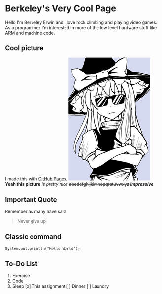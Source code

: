 # Berkeley's Very Cool Page

Hello I'm Berkeley Erwin and I love rock climbing and playing video games.
As a programmer I'm interested in more of the low level hardware stuff like
ARM and machine code.
## Cool picture
I made this with [GitHub Pages](https://pages.github.com/).
![Cool Picture](docs/cool.png)
**Yeah this picture** *is pretty nice* ~~abcdefghijklmnopqrstuvwxyz~~
***Impressive***

## Important Quote
Remember as many have said 
> Never give up

## Classic command 
```
System.out.println("Hello World");
```


## To-Do List
1. Exercise
2. Code
3. Sleep
 [x] This assignment
 [ ] Dinner
 [ ] Laundry
   